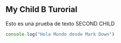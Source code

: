 ## My Child B Turorial

Esto es una prueba de texto SECOND CHILD

```js
console.log("Hola Mundo desde Mark Down")
```